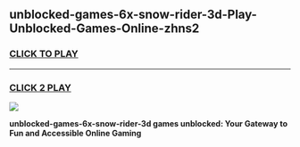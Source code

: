 
## unblocked-games-6x-snow-rider-3d-Play-Unblocked-Games-Online-zhns2
<h3>
<a href="https://premium76.site?title=unblocked-games-6x-snow-rider-3d&ref=25A">CLICK TO PLAY</a></h3>
<hr>

<h3>
<a href="https://premium76.site?title=unblocked-games-6x-snow-rider-3d&ref=25A">CLICK 2 PLAY</a>
  
</h3>

<a href="https://premium76.site?title=unblocked-games-6x-snow-rider-3d&ref=25A"><img src="https://clearcache.store/games.png"></a>


**unblocked-games-6x-snow-rider-3d games unblocked: Your Gateway to Fun and Accessible Online Gaming**
